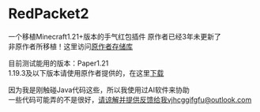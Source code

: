 # RedPacket2
一个移植Minecraft1.21+版本的手气红包插件 原作者已经3年未更新了  
非原作者所移植！这里访问[原作者存储库](https://github.com/sandtechnology/RedPacket)  

目前测试能用的版本：Paper1.21  
1.19.3及以下版本请使用原作者提供的，在这里[下载](https://www.minebbs.com/resources/redpacket-x-x.9017/)  

因为我是刚触碰Java代码这些，所以我使用过AI软件来协助  
一些代码可能弄的不是很好，请谅解并提供反馈给我vjhcggifgfu@outlook.com  
